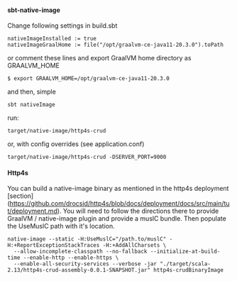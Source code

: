 #### sbt-native-image

Change following settings in build.sbt
```
nativeImageInstalled := true
nativeImageGraalHome := file("/opt/graalvm-ce-java11-20.3.0").toPath
```
or comment these lines and export GraalVM home directory as GRAALVM_HOME
```
$ export GRAALVM_HOME=/opt/graalvm-ce-java11-20.3.0
```
and then, simple
```shell
sbt nativeImage
```
run:
```shell
target/native-image/http4s-crud
```
or, with config overrides (see application.conf)
```shell
target/native-image/http4s-crud -DSERVER_PORT=9000
```

#### Http4s

You can build a native-image binary as mentioned in the http4s deployment [section] 
(https://github.com/drocsid/http4s/blob/docs/deployment/docs/src/main/tut/deployment.md). 
You will need to follow the directions there to provide GraalVM / native-image plugin 
and provide a muslC bundle. Then populate the UseMuslC path with it's location.

```shell
native-image --static -H:UseMuslC="/path.to/muslC" -H:+ReportExceptionStackTraces -H:+AddAllCharsets \
  --allow-incomplete-classpath --no-fallback --initialize-at-build-time --enable-http --enable-https \
  --enable-all-security-services --verbose -jar "./target/scala-2.13/http4s-crud-assembly-0.0.1-SNAPSHOT.jar" http4s-crudBinaryImage
```
